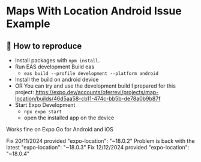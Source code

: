 # Maps With Location Android Issue Example

## 🚀 How to reproduce

- Install packages with `npm install`.
- Run EAS development Build eas
  - `eas build --profile development --platform android`
- Install the build on android device
- OR You can try and use the development build I prepared for this project:
  https://expo.dev/accounts/oferrevi/projects/map-location/builds/46d5aa58-cb11-474c-bb5b-de78a0b9b87f
- Start Expo Development
  - `npx expo start`
  - open the installed app on the device
 
Works fine on Expo Go for Android and iOS

Fix 20/11/2024 provided "expo-location": "~18.0.2"
Problem is back with the latest "expo-location": "~18.0.3"
Fix 12/12/2024 provided "expo-location": "~18.0.4"
